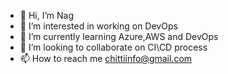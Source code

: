 - 👋 Hi, I’m Nag
- 👀 I’m interested in working on DevOps
- 🌱 I’m currently learning Azure,AWS and DevOps
- 💞️ I’m looking to collaborate on CI\CD process
- 📫 How to reach me chittiinfo@gmail.com

<!---
Chittiinfo/Chittiinfo is a ✨ special ✨ repository because its `README.md` (this file) appears on your GitHub profile.
You can click the Preview link to take a look at your changes.
--->
